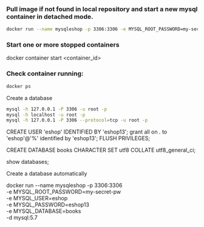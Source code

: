 ### Pull image if not found in local repository and start a new mysql container in detached mode. 

```bash
docker run --name mysqleshop -p 3306:3306 -e MYSQL_ROOT_PASSWORD=my-secret-pw -d mysql:5.7
```

### Start one or more stopped containers
docker container start <container_id>

### Check container running:
```bash
docker ps
```

Create a database 

```bash
mysql -h 127.0.0.1 -P 3306 -u root -p
mysql -h localhost -u root -p
mysql -h 127.0.0.1 -P 3306 --protocol=tcp -u root -p
```

CREATE USER 'eshop' IDENTIFIED BY 'eshop13';
grant all on *.* to 'eshop'@'%' identified by 'eshop13';
FLUSH PRIVILEGES;

CREATE DATABASE books CHARACTER SET utf8 COLLATE utf8_general_ci;

show databases;

Create a database automatically 

docker run --name mysqleshop -p 3306:3306 \
-e MYSQL_ROOT_PASSWORD=my-secret-pw \
-e MYSQL_USER=eshop \
-e MYSQL_PASSWORD=eshop13 \
-e MYSQL_DATABASE=books \
-d mysql:5.7


























